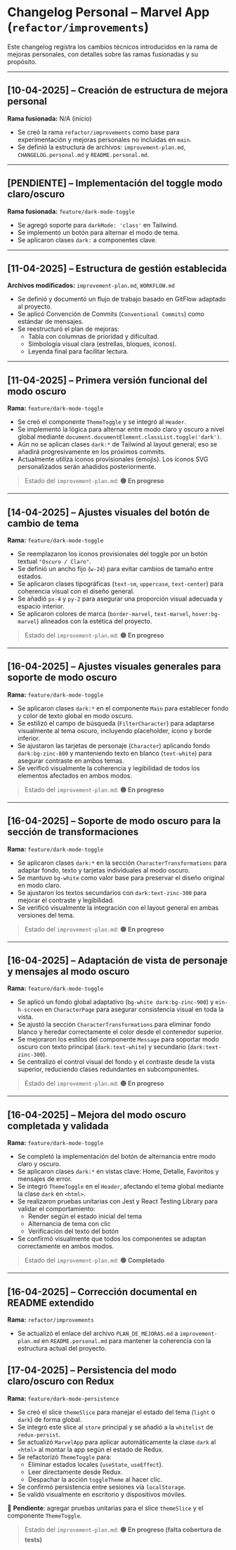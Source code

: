 # Changelog Personal – Marvel App (`refactor/improvements`)

Este changelog registra los cambios técnicos introducidos en la rama de mejoras personales, con detalles sobre las ramas fusionadas y su propósito.

---

## [10-04-2025] – Creación de estructura de mejora personal

**Rama fusionada:** N/A (inicio)

- Se creó la rama `refactor/improvements` como base para experimentación y mejoras personales no incluidas en `main`.
- Se definió la estructura de archivos: `improvement-plan.md`, `CHANGELOG.personal.md` y `README.personal.md`.

---

## [PENDIENTE] – Implementación del toggle modo claro/oscuro

**Rama fusionada:** `feature/dark-mode-toggle`

- Se agregó soporte para `darkMode: 'class'` en Tailwind.
- Se implementó un botón para alternar el modo de tema.
- Se aplicaron clases `dark:` a componentes clave.

---

## [11-04-2025] – Estructura de gestión establecida

**Archivos modificados:** `improvement-plan.md`, `WORKFLOW.md`

- Se definió y documentó un flujo de trabajo basado en GitFlow adaptado al proyecto.
- Se aplicó Convención de Commits (`Conventional Commits`) como estándar de mensajes.
- Se reestructuró el plan de mejoras:
    - Tabla con columnas de prioridad y dificultad.
    - Simbología visual clara (estrellas, bloques, íconos).
    - Leyenda final para facilitar lectura.

---

## [11-04-2025] – Primera versión funcional del modo oscuro

**Rama:** `feature/dark-mode-toggle`

- Se creó el componente `ThemeToggle` y se integró al `Header`.
- Se implementó la lógica para alternar entre modo claro y oscuro a nivel global mediante `document.documentElement.classList.toggle('dark')`.
- Aún no se aplican clases `dark:*` de Tailwind al layout general; eso se añadirá progresivamente en los próximos commits.
- Actualmente utiliza íconos provisionales (emojis). Los íconos SVG personalizados serán añadidos posteriormente.

> Estado del `improvement-plan.md`: **🟡 En progreso**

---

## [14-04-2025] – Ajustes visuales del botón de cambio de tema

**Rama:** `feature/dark-mode-toggle`

- Se reemplazaron los íconos provisionales del toggle por un botón textual `"Oscuro / Claro"`.
- Se definió un ancho fijo (`w-24`) para evitar cambios de tamaño entre estados.
- Se aplicaron clases tipográficas (`text-sm`, `uppercase`, `text-center`) para coherencia visual con el diseño general.
- Se añadió `px-4` y `py-2` para asegurar una proporción visual adecuada y espacio interior.
- Se aplicaron colores de marca (`border-marvel`, `text-marvel`, `hover:bg-marvel`) alineados con la estética del proyecto.

> Estado del `improvement-plan.md`: **🟡 En progreso**

---

## [16-04-2025] – Ajustes visuales generales para soporte de modo oscuro

**Rama:** `feature/dark-mode-toggle`

- Se aplicaron clases `dark:*` en el componente `Main` para establecer fondo y color de texto global en modo oscuro.
- Se estilizó el campo de búsqueda (`FilterCharacter`) para adaptarse visualmente al tema oscuro, incluyendo placeholder, ícono y borde inferior.
- Se ajustaron las tarjetas de personaje (`Character`) aplicando fondo `dark:bg-zinc-800` y manteniendo texto en blanco (`text-white`) para asegurar contraste en ambos temas.
- Se verificó visualmente la coherencia y legibilidad de todos los elementos afectados en ambos modos.

> Estado del `improvement-plan.md`: **🟡 En progreso**

---

## [16-04-2025] – Soporte de modo oscuro para la sección de transformaciones

**Rama:** `feature/dark-mode-toggle`

- Se aplicaron clases `dark:*` en la sección `CharacterTransformations` para adaptar fondo, texto y tarjetas individuales al modo oscuro.
- Se mantuvo `bg-white` como valor base para preservar el diseño original en modo claro.
- Se ajustaron los textos secundarios con `dark:text-zinc-300` para mejorar el contraste y legibilidad.
- Se verificó visualmente la integración con el layout general en ambas versiones del tema.

> Estado del `improvement-plan.md`: **🟡 En progreso**

---

## [16-04-2025] – Adaptación de vista de personaje y mensajes al modo oscuro

**Rama:** `feature/dark-mode-toggle`

- Se aplicó un fondo global adaptativo (`bg-white dark:bg-zinc-900`) y `min-h-screen` en `CharacterPage` para asegurar consistencia visual en toda la vista.
- Se ajustó la sección `CharacterTransformations` para eliminar fondo blanco y heredar correctamente el color desde el contenedor superior.
- Se mejoraron los estilos del componente `Message` para soportar modo oscuro con texto principal (`dark:text-white`) y secundario (`dark:text-zinc-300`).
- Se centralizó el control visual del fondo y el contraste desde la vista superior, reduciendo clases redundantes en subcomponentes.

> Estado del `improvement-plan.md`: **🟡 En progreso**

---

## [16-04-2025] – Mejora del modo oscuro completada y validada

**Rama:** `feature/dark-mode-toggle`

- Se completó la implementación del botón de alternancia entre modo claro y oscuro.
- Se aplicaron clases `dark:*` en vistas clave: Home, Detalle, Favoritos y mensajes de error.
- Se integró `ThemeToggle` en el `Header`, afectando el tema global mediante la clase `dark` en `<html>`.
- Se realizaron pruebas unitarias con Jest y React Testing Library para validar el comportamiento:
    - Render según el estado inicial del tema
    - Alternancia de tema con clic
    - Verificación del texto del botón
- Se confirmó visualmente que todos los componentes se adaptan correctamente en ambos modos.

> Estado del `improvement-plan.md`: **🟢 Completado**

---

## [16-04-2025] – Corrección documental en README extendido

**Rama:** `refactor/improvements`

- Se actualizó el enlace del archivo `PLAN_DE_MEJORAS.md` a `improvement-plan.md` en `README.personal.md` para mantener la coherencia con la estructura actual del proyecto.

## [17-04-2025] – Persistencia del modo claro/oscuro con Redux

**Rama:** `feature/dark-mode-persistence`

- Se creó el slice `themeSlice` para manejar el estado del tema (`light` o `dark`) de forma global.
- Se integró este slice al `store` principal y se añadió a la `whitelist` de `redux-persist`.
- Se actualizó `MarvelApp` para aplicar automáticamente la clase `dark` al `<html>` al montar la app según el estado de Redux.
- Se refactorizó `ThemeToggle` para:
    - Eliminar estados locales (`useState`, `useEffect`).
    - Leer directamente desde Redux.
    - Despachar la acción `toggleTheme` al hacer clic.
- Se confirmó persistencia entre sesiones vía `localStorage`.
- Se validó visualmente en escritorio y dispositivos móviles.

🔬 **Pendiente**: agregar pruebas unitarias para el slice `themeSlice` y el componente `ThemeToggle`.

> Estado del `improvement-plan.md`: **🟡 En progreso (falta cobertura de tests)**
